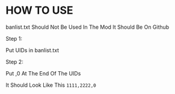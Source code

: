 # HOW TO USE

banlist.txt Should Not Be Used In The Mod It Should Be On Github

Step 1:

Put UIDs in banlist.txt

Step 2:

Put ,0 At The End Of The UIDs

It Should Look Like This `1111,2222,0`
